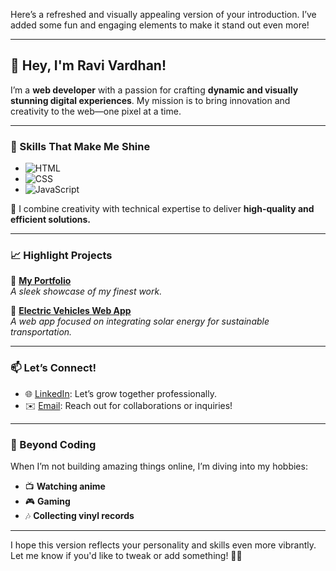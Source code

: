 Here’s a refreshed and visually appealing version of your introduction. I’ve added some fun and engaging elements to make it stand out even more!  

---

## 👋 Hey, I'm Ravi Vardhan!  

I’m a **web developer** with a passion for crafting **dynamic and visually stunning digital experiences**. My mission is to bring innovation and creativity to the web—one pixel at a time.  

---

### 🌟 Skills That Make Me Shine  
- ![HTML](https://img.shields.io/badge/HTML5-E34F26.svg?&style=flat-square&logo=html5&logoColor=white)  
- ![CSS](https://img.shields.io/badge/CSS3-1572B6.svg?&style=flat-square&logo=css3&logoColor=white)  
- ![JavaScript](https://img.shields.io/badge/JavaScript-F7DF1E.svg?&style=flat-square&logo=javascript&logoColor=black)  

🔧 I combine creativity with technical expertise to deliver **high-quality and efficient solutions.**

---

### 📈 Highlight Projects  
🚀 **[My Portfolio](https://linktoyourportfolio.com)**  
_A sleek showcase of my finest work._  

🔋 **[Electric Vehicles Web App](https://linktoyourproject.com)**  
_A web app focused on integrating solar energy for sustainable transportation._

---

### 📫 Let’s Connect!  
- 🌐 [LinkedIn](https://linkedin.com/in/yourprofile): Let’s grow together professionally.  
- ✉️ [Email](mailto:mrladdu850@gmail.com): Reach out for collaborations or inquiries!  

---

### 🎵 Beyond Coding  
When I’m not building amazing things online, I’m diving into my hobbies:  
- 📺 **Watching anime**  
- 🎮 **Gaming**  
- 🎶 **Collecting vinyl records**  

---

I hope this version reflects your personality and skills even more vibrantly. Let me know if you'd like to tweak or add something! 🎨✨ 

